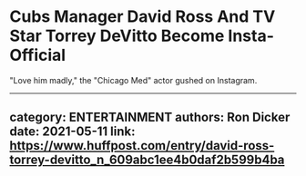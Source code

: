 # Cubs Manager David Ross And TV Star Torrey DeVitto Become Insta-Official

"Love him madly," the "Chicago Med" actor gushed on Instagram.

---
category: ENTERTAINMENT
authors: Ron Dicker
date: 2021-05-11
link: https://www.huffpost.com/entry/david-ross-torrey-devitto_n_609abc1ee4b0daf2b599b4ba
---

